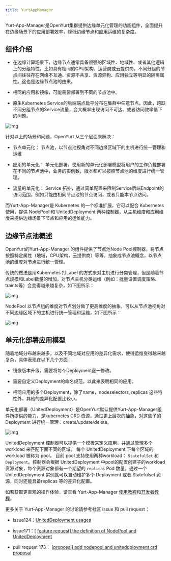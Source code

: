 ```yaml
---
title: YurtAppManager
---
```




Yurt-App-Manager是OpenYurt集群提供边缘单元化管理的功能组件，全面提升在边缘场景下的应用部署效率，降低边缘节点和应用运维的复杂度。



## 组件介绍

- 在边缘计算场景下，边缘节点通常具备很强的区域性、地域性、或者其他逻辑上的分组特性，比如具有相同的CPU架构、运营商或云提供商，不同分组的节点间往往存在网络不互通、资源不共享、资源异构、应用独立等明显的隔离属性。这也是边缘节点池的由来。
- 相同的应用和镜像，可能需要部署到不同的节点池中。

- 原生Kubernetes Service的后端端点扁平分布在集群中任意节点。因此，跨跃不同分组节点的Service流量，会大概率出现访问不可达、或者访问效率低下的问题。

![img](https://intranetproxy.alipay.com/skylark/lark/0/2022/png/31456432/1641890786820-8723fed9-f3fd-43a9-b165-99fb367bb6a3.png)





针对以上的场景和问题，OpenYurt 从三个层面来解决：

- 节点单元化： 节点池，以节点池视角对不同边缘区域下的主机进行统一管理和运维
- 应用的单元化： 单元化部署，使用新的单元化部署模型将用户的工作负载部署在不同的节点池中，业务的实例数，版本都可以按照节点池的维度进行统一管理。

- 流量的单元化： Service 拓扑，通过简单配置来限制Service后端Endpoint的访问范围，例如只能由相同节点池的节点访问，或者只能本节点访问。

而Yurt-App-Manager是 Kubernetes 的一个标准扩展，它可以配合 Kubernetes 使用，提供 NodePool 和 UnitedDeployment 两种控制器，从主机维度和应用维度来提供边缘场景下节点和应用的运维能力。

## 边缘节点池概述

OpenYurt的Yurt-App-Manager 的组件提供了节点池Node Pool控制器，将节点按照特定属性（地域，CPU架构，云提供商）等等，抽象成节点池概念，以节点池的维度对节点进行统一管理。

传统的做法是用Kubernetes 打Label 的方式来对主机进行分类管理，但是随着节点规模和Label数量的增加，对节点主机分类运维（例如：批量设置调度策略、traints等）会变得越来越复杂，如下图所示：

![img](https://intranetproxy.alipay.com/skylark/lark/0/2022/png/31456432/1641821636032-47106886-a026-484b-b867-ef74ce9e93b6.png)

NodePool 以节点组的维度对节点划分做了更高维度的抽象，可以从节点池视角对不同边缘区域下的主机进行统一管理和运维，如下图所示：



![img](https://intranetproxy.alipay.com/skylark/lark/0/2022/png/31456432/1641822057755-c50eecec-4ae9-4f35-a86f-1fbfe48498af.png)





## 单元化部署应用模型

随着地域分布越来越多，以及不同地域对应用的差异化需求，使得运维变得越来越复杂，具体表现在以下几个方面：

- 镜像版本升级，需要将每个Deployment逐一修改。
- 需要自定义Deployment的命名规范，以此来表明相同的应用。

- 相同应用的多个Deployment，除了name，nodeselectors, replicas 这些特性外，其他的差异化配置比较小。

单元化部署（UnitedDeployment）是OpenYurt默认提供Yurt-App-Manager组件所提供的能力，是kubernetes CRD 资源，通过更上层次的抽象，对这些子的Deployment 进行统一管理：create/update/delete。



![img](https://intranetproxy.alipay.com/skylark/lark/0/2022/png/31456432/1641823282158-8e00965d-e17e-4a79-912c-01589f98217e.png)

UnitedDeployment 控制器可以提供一个模板来定义应用，并通过管理多个 workload 来匹配下面不同的区域。 每个 UnitedDeployment 下每个区域的 workload 被称为 pool， 目前 pool 支持使用两种workload： `StatefulSet` 和 `Deployment`。控制器会根据 UnitedDeployment 中pool的配置创建子的workload 资源对象，每个资源对象都有一个期望的 `replicas` Pod 数量。通过一个UnitedDeployment 实例就可以自动维护多个 Deployment 或者 Statefulset 资源，同时还能具备replicas 等的差异化配置。







如若获取更直观的操作体验，请查看 Yurt-App-Manager [使用教程](https://link.zhihu.com/?target=https%3A//github.com/alibaba/openyurt/blob/master/docs/tutorial/yurt-app-manager.md)和[开发者教程](https://link.zhihu.com/?target=https%3A//github.com/alibaba/openyurt/blob/master/docs/tutorial/yurt-app-manager-dev.md)。



更多关于 Yurt-App-Manager 的讨论请参考社区 issue 和 pull request：

- issue124：[UnitedDeployment usages]( https://github.com/openyurtio/openyurt/issues/124)
- issue171：[ [feature request\] the definition of NodePool and UnitedDeployment](https://github.com/openyurtio/openyurt/issues/171)

- pull request 173： [[proposal\] add nodepool and uniteddployment crd proposal](https://link.zhihu.com/?target=https%3A//github.com/alibaba/openyurt/pull/173)


